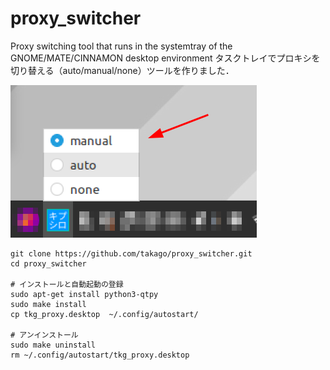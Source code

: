 # proxy_switcher
Proxy switching tool that runs in the systemtray of the GNOME/MATE/CINNAMON desktop environment
タスクトレイでプロキシを切り替える（auto/manual/none）ツールを作りました．

![](https://github.com/takago/proxy_switcher/blob/main/screenshot.png)


```
git clone https://github.com/takago/proxy_switcher.git
cd proxy_switcher

# インストールと自動起動の登録
sudo apt-get install python3-qtpy
sudo make install
cp tkg_proxy.desktop  ~/.config/autostart/

# アンインストール
sudo make uninstall
rm ~/.config/autostart/tkg_proxy.desktop

```

